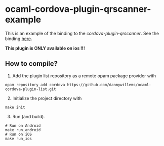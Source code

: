 # ocaml-cordova-plugin-qrscanner-example

This is an example of the binding to the *cordova-plugin-qrscanner*. See the
binding [here](https://github.com/dannywillems/ocaml-cordova-plugin-qrscanner).

**This plugin is ONLY available on ios !!!**

## How to compile?

1. Add the plugin list repository as a remote opam package provider with
```Shell
opam repository add cordova https://github.com/dannywillems/ocaml-cordova-plugin-list.git
```

2. Initialize the project directory with
```
make init
```

3. Run (and build).
```
# Run on Android
make run_android
# Run on iOS
make run_ios
```
